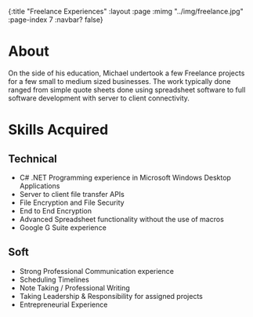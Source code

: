 {:title "Freelance Experiences"
 :layout :page
 :mimg "../img/freelance.jpg"
 :page-index 7
 :navbar? false}

# About
On the side of his education, Michael undertook a few Freelance projects for a few small to medium sized businesses. The work typically done ranged from simple quote sheets done using spreadsheet software to full software development with server to client connectivity.

# Skills Acquired
## Technical
- C# .NET Programming experience in Microsoft Windows Desktop Applications
- Server to client file transfer APIs
- File Encryption and File Security
- End to End Encryption
- Advanced Spreadsheet functionality without the use of macros
- Google G Suite experience

## Soft
- Strong Professional Communication experience
- Scheduling Timelines
- Note Taking / Professional Writing
- Taking Leadership & Responsibility for assigned projects
- Entrepreneurial Experience
